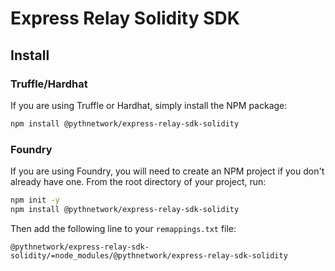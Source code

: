 # Express Relay Solidity SDK

## Install

### Truffle/Hardhat

If you are using Truffle or Hardhat, simply install the NPM package:

```bash
npm install @pythnetwork/express-relay-sdk-solidity
```

### Foundry

If you are using Foundry, you will need to create an NPM project if you don't already have one.
From the root directory of your project, run:

```bash
npm init -y
npm install @pythnetwork/express-relay-sdk-solidity
```

Then add the following line to your `remappings.txt` file:

```text
@pythnetwork/express-relay-sdk-solidity/=node_modules/@pythnetwork/express-relay-sdk-solidity
```
